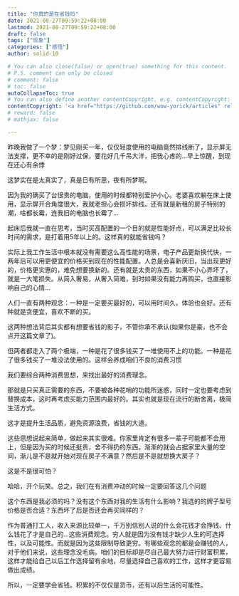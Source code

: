 ```yaml
---
title: "你真的是在省钱吗"
date: 2021-08-27T09:59:22+08:00
lastmod: 2021-08-27T09:59:22+08:00
draft: false
tags: ["现象"]
categories: ["感悟"]
author: solid-10

# You can also close(false) or open(true) something for this content.
# P.S. comment can only be closed
# comment: false
# toc: false
autoCollapseToc: true
# You can also define another contentCopyright. e.g. contentCopyright: "This is another copyright."
contentCopyright: '<a href="https://github.com/wow-yorick/articles" rel="noopener" target="_blank">查看源</a>'
# reward: false
# mathjax: false

---
```


昨晚我做了一个梦：梦见刚买一年，仅仅轻度使用的电脑竟然排线断了，显示屏无法支撑，更不幸的是刚好过保，要花好几千吊大洋，把我心疼的...早上惊醒，到现在还心有余悸

这梦实在是太真实了，真是日有所思，夜有所梦啊。

因为我的确买了台很贵的电脑，使用的时候都特别爱护小心。老婆喜欢躺在床上使用，显示屏开合角度很大，我就老担心会损坏排线。还有就是新租的房子特别的潮，啥都长霉，连我旧的电脑也长霉了...

起床后我就一直在思考，当时买高配置的一个目的就是性能好点，可以满足比较长时间的需求，是打着用5年以上的。这样真的就能省钱吗？

实际上我工作生活中根本就没有需要这么高性能的场景，电子产品更新换代快，一两年后可以用更便宜的价格买到现在的性能配置。人总是会喜新厌旧，当出现更好的，价格更实惠的，难免想要换新的。还有就是太贵的东西，如果不小心弄坏了，就是一大笔损失。从简入奢易，从奢入简难，到时如果没有能力再购买，也直接影响自己的心情...

人们一直有两种观念：一种是一定要买最好的，可以用时间久，体验也会好。还有种就是贪便宜，喜欢不断的买。

这两种想法背后其实都有想要省钱的影子，不管你承不承认(如果你是豪，也不会点开这篇文章了)。

但两者都走入了两个极端，一种是花了很多钱买了一堆使用不上的功能。一种是花了很多钱买了一堆没法使用的。这样会养成咱们不良的消费习惯

我们要综合两种消费思想，来找出最好的消费理念。

那就是只买真正需要的东西，不要被各种花哨的功能所迷惑，同时一定也要考虑到替换成本，这时再考虑买能力范围内最好的。其实也就是现在流行的断舍离，极简生活方式。

这才是提升生活品质，避免资源浪费，省钱的大道。

这些思想说起来简单，做起来其实很难。你家里肯定有很多一辈子可能都不会用上，但是因为买的时候还挺贵，舍不得扔的东西。渐渐的就会占据家里大量的空间，渐儿是不是就开始对现在房子不满意？然后是不是就想换大房子？

这是不是很可怕？

哈哈，开个玩笑。总之，我们在有消费冲动的时候一定要回答这几个问题

这个东西是我必须的吗？没有这个东西对我的生活有什么影响？我选的的牌子型号价格是否合适？东西坏了后是否还会再买同样的？

作为普通打工人，收入来源比较单一，千万别信别人说的什么会花钱才会挣钱、什么钱花了才是自己的...这些消费观念。穷人就是因为没有钱才缺少人生的可选择性，以及可能性。而就是因为这些限制导致更穷。有哪些观念的都是会赚钱的人，对于他们来说，这些理念没毛病。咱们的目标却是尽自己最大努力进行财富积累，这样才能给自己以后工作选择留有余地，尽量选择自己喜欢的工作，这样才更容易做出成绩。

所以，一定要学会省钱。积累的不仅仅是货币，还有以后生活的可能性。



